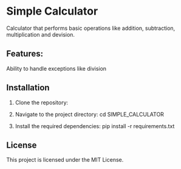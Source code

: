 # Simple Calculator

Calculator that performs basic operations like addition, subtraction, multiplication and devision.

## Features:

Ability to handle exceptions like division

## Installation

1. Clone the repository:

2. Navigate to the project directory:
   cd SIMPLE_CALCULATOR

3. Install the required dependencies:
   pip install -r requirements.txt

## License

This project is licensed under the MIT License.
